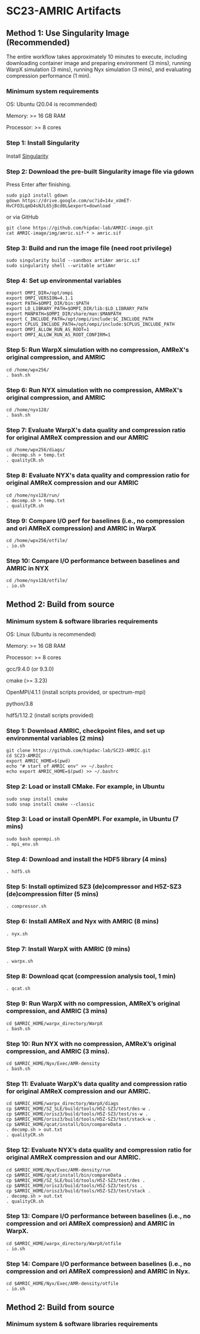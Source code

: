# SC23-AMRIC Artifacts

## Method 1: Use Singularity Image (Recommended)
The entire workflow takes approximately 10 minutes to execute, including downloading container image and preparing environment (3 mins), running WarpX simulation (3 mins), running Nyx simulation (3 mins), and evaluating compression performance (1 min).
### Minimum system requirements
OS: Ubuntu (20.04 is recommended)

Memory: >= 16 GB RAM

Processor: >= 8 cores

### Step 1: Install Singularity
Install [Singularity](https://singularity-tutorial.github.io/01-installation/)

### Step 2: Download the pre-built Singularity image file via gdown
Press Enter after finishing.
```
sudo pip3 install gdown
gdown https://drive.google.com/uc?id=14v_xUmET-HvCFO3LqmD4sNJL65jBcd0L&export=download
```
or via GitHub
```
git clone https://github.com/hipdac-lab/AMRIC-image.git
cat AMRIC-image/img/amric.sif-* > amric.sif
```
### Step 3: Build and run the image file (need root privilege)
```
sudo singularity build --sandbox artiAmr amric.sif
sudo singularity shell --writable artiAmr
```

### Step 4: Set up environmental variables
```
export OMPI_DIR=/opt/ompi 
export OMPI_VERSION=4.1.1
export PATH=$OMPI_DIR/bin:$PATH
export LD_LIBRARY_PATH=$OMPI_DIR/lib:$LD_LIBRARY_PATH
export MANPATH=$OMPI_DIR/share/man:$MANPATH
export C_INCLUDE_PATH=/opt/ompi/include:$C_INCLUDE_PATH
export CPLUS_INCLUDE_PATH=/opt/ompi/include:$CPLUS_INCLUDE_PATH
export OMPI_ALLOW_RUN_AS_ROOT=1
export OMPI_ALLOW_RUN_AS_ROOT_CONFIRM=1
```

### Step 5: Run WarpX simulation with no compression, AMReX's original compression, and AMRIC
```
cd /home/wpx256/
. bash.sh
```

### Step 6: Run NYX simulation with no compression, AMReX's original compression, and AMRIC
```
cd /home/nyx128/
. bash.sh
```

### Step 7: Evaluate WarpX's data quality and compression ratio for original AMReX compression and our AMRIC
```
cd /home/wpx256/diags/
. decomp.sh > temp.txt
. qualityCR.sh
```

### Step 8: Evaluate NYX's data quality and compression ratio for original AMReX compression and our AMRIC
```
cd /home/nyx128/run/
. decomp.sh > temp.txt
. qualityCR.sh
```

### Step 9: Compare I/O perf for baselines (i.e., no compression and ori AMReX compression) and AMRIC in WarpX

```
cd /home/wpx256/otfile/
. io.sh
```

### Step 10: Compare I/O performance between baselines and AMRIC in NYX

```
cd /home/nyx128/otfile/
. io.sh
```

## Method 2: Build from source
### Minimum system & software libraries requirements
OS: Linux (Ubuntu is recommended)

Memory: >= 16 GB RAM

Processor: >= 8 cores

gcc/9.4.0 (or 9.3.0)

cmake (>= 3.23)

OpenMPI/4.1.1 (install scripts provided, or spectrum-mpi)

python/3.8

hdf5/1.12.2 (install scripts provided)


### Step 1: Download AMRIC, checkpoint files, and set up environmental variables (2 mins)
```
git clone https://github.com/hipdac-lab/SC23-AMRIC.git
cd SC23-AMRIC
export AMRIC_HOME=$(pwd)
echo "# start of AMRIC env" >> ~/.bashrc
echo export AMRIC_HOME=$(pwd) >> ~/.bashrc
```
### Step 2: Load or install CMake. For example, in Ubuntu
```
sudo snap install cmake
sudo snap install cmake --classic
```
### Step 3: Load or install OpenMPI. For example, in Ubuntu (7 mins)
```
sudo bash openmpi.sh 
. mpi_env.sh
```
### Step 4: Download and install the HDF5 library (4 mins)
```
. hdf5.sh
```
### Step 5: Install optimized SZ3 (de)compressor and H5Z-SZ3 (de)compression filter (5 mins)
```
. compressor.sh
```
### Step 6: Install AMReX and Nyx with AMRIC (8 mins)
```
. nyx.sh
```
### Step 7: Install WarpX with AMRIC (9 mins)
```
. warpx.sh
```
### Step 8: Download qcat (compression analysis tool, 1 min)
```
. qcat.sh
```
### Step 9: Run WarpX with no compression, AMReX’s original compression, and AMRIC (3 mins)
```
cd $AMRIC_HOME/warpx_directory/WarpX
. bash.sh
```
### Step 10: Run NYX with no compression, AMReX’s original compression, and AMRIC (3 mins).
```
cd $AMRIC_HOME/Nyx/Exec/AMR-density
. bash.sh
```
### Step 11: Evaluate WarpX’s data quality and compression ratio for original AMReX compression and our AMRIC.
```
cd $AMRIC_HOME/warpx_directory/WarpX/diags
cp $AMRIC_HOME/SZ_SLE/build/tools/H5Z-SZ3/test/des-w .
cp $AMRIC_HOME/orisz3/build/tools/H5Z-SZ3/test/ss-w .
cp $AMRIC_HOME/orisz3/build/tools/H5Z-SZ3/test/stack-w .
cp $AMRIC_HOME/qcat/install/bin/compareData .
. decomp.sh > out.txt
. qualityCR.sh
```
### Step 12: Evaluate NYX’s data quality and compression ratio for original AMReX compression and our AMRIC.
```
cd $AMRIC_HOME/Nyx/Exec/AMR-density/run
cp $AMRIC_HOME/qcat/install/bin/compareData .
cp $AMRIC_HOME/SZ_SLE/build/tools/H5Z-SZ3/test/des .
cp $AMRIC_HOME/orisz3/build/tools/H5Z-SZ3/test/ss .
cp $AMRIC_HOME/orisz3/build/tools/H5Z-SZ3/test/stack .
. decomp.sh > out.txt
. qualityCR.sh
```
### Step 13: Compare I/O performance between baselines (i.e., no compression and ori AMReX compression) and AMRIC in WarpX.
```
cd $AMRIC_HOME/warpx_directory/WarpX/otfile
. io.sh
```
### Step 14: Compare I/O performance between baselines (i.e., no compression and ori AMReX compression) and AMRIC in Nyx.
```
cd $AMRIC_HOME/Nyx/Exec/AMR-density/otfile
. io.sh
```
## Method 2: Build from source
### Minimum system & software libraries requirements


